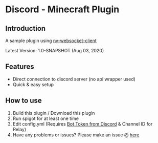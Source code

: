 # Discord - Minecraft Plugin

## Introduction

A sample plugin using [nv-websocket-client](https://github.com/TakahikoKawasaki/nv-websocket-client)

Latest Version: 1.0-SNAPSHOT (Aug 03, 2020)

## Features

- Direct connection to discord server (no api wrapper used)
- Quick & easy setup

## How to use

1. Build this plugin / Download this plugin
2. Run spigot for at least one time
3. Edit config.yml (Requires [Bot Token from Discord](https://discord.com/developers/applications) & Channel ID for Relay)
4. Have any problems or issues? Please make an issue @ [here](https://github.com/patrick-mc/discord-plugin/issues)